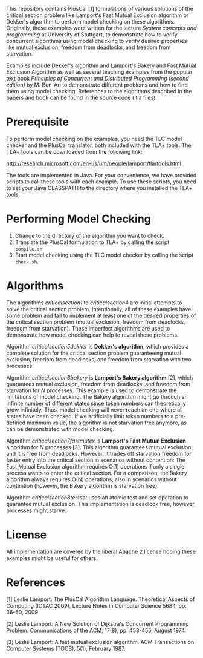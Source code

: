This repository contains PlusCal [1] formulations of various solutions of the critical section problem like Lamport's Fast Mutual Exclusion algorithm or Dekker's algorithm to perform model checking on these algorithms. Originally, these examples were written for the lecture _System concepts and programming_ at University of Stuttgart, to demonstrate how to verify concurrent algorithms using model checking to verify desired properties like mutual exclusion, freedom from deadlocks, and freedom from starvation. 

Examples include Dekker's algorithm and Lamport's Bakery and Fast Mutual Exclusion Algorithm as well as several teaching examples from the popular text book _Principles of Concurrent and Distributed Programming (second edition)_ by M. Ben-Ari to demonstrate different problems and how to find them using model checking. References to the algorithms described in the papers and book can be found in the source code (.tla files).

# Prerequisite

To perform model checking on the examples, you need the TLC model checker and the PlusCal translator, both included with the TLA+ tools. The TLA+ tools can be downloaded from the following link:

http://research.microsoft.com/en-us/um/people/lamport/tla/tools.html

The tools are implemented in Java. For your convenience, we have provided scripts to call these tools with each example. To use these scripts, you need to set your Java CLASSPATH to the directory where you installed the TLA+ tools.

# Performing Model Checking

1. Change to the directory of the algorithm you want to check.
2. Translate the PlusCal formulation to TLA+ by calling the script ```compile.sh```.
3. Start model checking using the TLC model checker by calling the script ```check.sh```.

# Algorithms

The algorithms _criticalsection1_ to _criticalsection4_ are initial attempts to solve the critical section problem. Intentionally, all of these examples have some problem and fail to implement at least one of the desired properties of the critical section problem (mutual exclusion, freedom from deadlocks, freedom from starvation). These imperfect algorithms are used to demonstrate how model checking can help to reveal these problems.

Algorithm _criticalsection5dekker_ is **Dekker's algorithm**, which provides a complete solution for the critical section problem guaranteeing mutual exclusion, freedom from deadlocks, and freedom from starvation with two processes.

Algorithm _criticalsection6bakery_ is **Lamport's Bakery algorithm** [2], which guarantees mutual exclusion, freedom from deadlocks, and freedom from starvation for _N_ processes. This example is used to demonstrate the limitations of model checking. The Bakery algorithm might go through an infinite number of different states since token numbers can theoretically grow infinitely. Thus, model checking will never reach an end where all states have been checked. If we artificially limit token numbers to a pre-defined maximum value, the algorithm is not starvation free anymore, as can be demonstrated with model checking. 

Algorithm _criticalsection7fastmutex_ is **Lamport's Fast Mutual Exclusion** algorithm for _N_ processes [3]. This algorithm guarantees mutual exclusion, and it is free from deadlocks. However, it trades off starvation freedom for faster entry into the critical section in scenarios without contention: The Fast Mutual Exclusion algorithm requires O(1) operations if only a single process wants to enter the critical section. For a comparison, the Bakery algorithm always requires O(N) operations, also in scenarios without contention (however, the Bakery algorithm is starvation free). 

Algorithm _criticalsection8testset_ uses an atomic test and set operation to guarantee mutual exclusion. This implementation is deadlock free, however, processes might starve.

# License

All implementation are covered by the liberal Apache 2 license hoping these examples might be useful for others.

# References

[1] Leslie Lamport: The PlusCal Algorithm Language. Theoretical Aspects of Computing (ICTAC 2009), Lecture Notes in Computer Science 5684, pp. 36-60, 2009

[2] Leslie Lamport: A New Solution of Dijkstra's Concurrent Programming Problem. Communications of the ACM, 17(8), pp. 453-455, August 1974.

[3] Leslie Lamport: A fast mutual exclusion algorithm. ACM Transactions on Computer Systems (TOCS), 5(1), February 1987.
